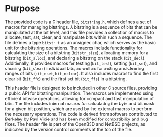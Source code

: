 # Purpose
The provided code is a C header file, `bitstring.h`, which defines a set of macros for managing bitstrings. A bitstring is a sequence of bits that can be manipulated at the bit level, and this file provides a collection of macros to allocate, test, set, clear, and manipulate bits within such a sequence. The file defines a type `bitstr_t` as an unsigned char, which serves as the basic unit for the bitstring operations. The macros include functionality for calculating the size of a bitstring (`bitstr_size`), allocating memory for a bitstring (`bit_alloc`), and declaring a bitstring on the stack (`bit_decl`). Additionally, it provides macros for testing (`bit_test`), setting (`bit_set`), and clearing (`bit_clear`) individual bits, as well as for setting and clearing ranges of bits (`bit_nset`, `bit_nclear`). It also includes macros to find the first clear bit (`bit_ffc`) and the first set bit (`bit_ffs`) in a bitstring.

This header file is designed to be included in other C source files, providing a public API for bitstring manipulation. The macros are implemented using efficient bitwise operations, allowing for compact and fast manipulation of bits. The file includes internal macros for calculating the byte and bit mask for a given bit position, which are used by the external macros to perform the necessary operations. The code is derived from software contributed to Berkeley by Paul Vixie and has been modified for compatibility and bug fixes. The header file is part of the OpenBSD and NetBSD projects, as indicated by the version control comments at the top of the file.
